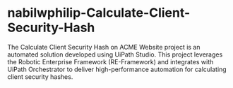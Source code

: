 # nabilwphilip-Calculate-Client-Security-Hash
The Calculate Client Security Hash on ACME Website project is an automated solution developed using UiPath Studio. This project leverages the Robotic Enterprise Framework (RE-Framework) and integrates with UiPath Orchestrator to deliver high-performance automation for calculating client security hashes.
